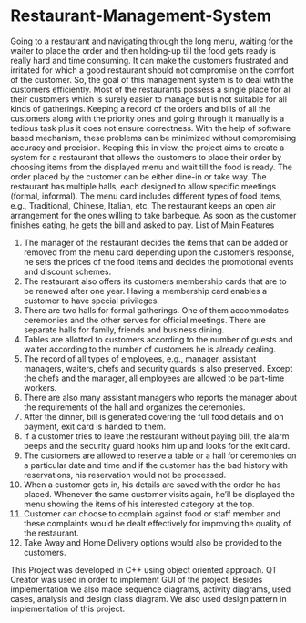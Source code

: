 # Restaurant-Management-System
Going to a restaurant and navigating through the long menu, waiting for the waiter to place the order and then holding-up till the food gets ready is really hard and time consuming. It can make the customers frustrated and irritated for which a good restaurant should not compromise on the comfort of the customer. So, the goal of this management system is to deal with the customers efficiently.
Most of the restaurants possess a single place for all their customers which is surely easier to manage but is not suitable for all kinds of gatherings. Keeping a record of the orders and bills of all the customers along with the priority ones and going through it manually is a tedious task plus it does not ensure correctness. With the help of software based mechanism, these problems can be minimized without compromising accuracy and precision.
Keeping this in view, the project aims to create a system for a restaurant that allows the customers to place their order by choosing items from the displayed menu and wait till the food is ready. The order placed by the customer can be either dine-in or take way.
The restaurant has multiple halls, each designed to allow specific meetings (formal, informal). The menu card includes different types of food items, e.g., Traditional, Chinese, Italian, etc. The restaurant keeps an open air arrangement for the ones willing to take barbeque. As soon as the customer finishes eating, he gets the bill and asked to pay.
List of Main Features

1.	The manager of the restaurant decides the items that can be added or removed from the menu card depending upon the customer’s response, he sets the prices of the food items and decides the promotional events and discount schemes.
2.	The restaurant also offers its customers membership cards that are to be renewed after one year. Having a membership card enables a customer to have special privileges.
3.	There are two halls for formal gatherings. One of them accommodates ceremonies and the other serves for official meetings. There are separate halls for family, friends and business dining.
4.	Tables are allotted to customers according to the number of guests and waiter according to the number of customers he is already dealing.
5.	The record of all types of employees, e.g., manager, assistant managers, waiters, chefs and security guards is also preserved. Except the chefs and the manager, all employees are allowed to be part-time workers.
6.	There are also many assistant managers who reports the manager about the requirements of the hall and organizes the ceremonies.
7.	After the dinner, bill is generated covering the full food details and on payment, exit card is handed to them.
8.	If a customer tries to leave the restaurant without paying bill, the alarm beeps and the security guard hooks him up and looks for the exit card.
9.	The customers are allowed to reserve a table or a hall for ceremonies on a particular date and time and if the customer has the bad history with reservations, his reservation would not be processed.
10.	When a customer gets in, his details are saved with the order he has placed. Whenever the same customer visits again, he’ll be displayed the menu showing the items of his interested category at the top.
11.	Customer can choose to complain against food or staff member and  these complaints would be dealt effectively  for improving the quality of the restaurant.
12.	Take Away and Home Delivery options would also be provided to the customers.

This Project was developed in C++ using object oriented approach. QT Creator was used in order to implement GUI of the project.  Besides implementation we also made sequence diagrams, activity diagrams, used cases, analysis and design class diagram. We also used design pattern in implementation of this project.
